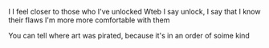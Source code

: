 I 
I feel closer to those who I've unlocked
Wteb I say unlock, I say that I know their flaws 
I'm more more comfortable with them

You can tell where art was pirated, because it's in an order of soime kind
